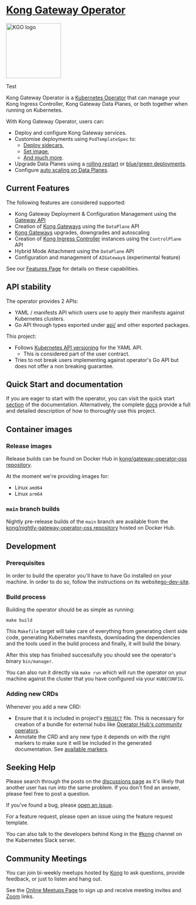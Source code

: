 # [Kong Gateway Operator](https://docs.konghq.com/gateway-operator/latest/)

<img src="./logo/logo.png" alt="KGO logo" title="Kong Gateway Operator" height="150" width="150" />

Test

Kong Gateway Operator is a [Kubernetes Operator][operator-concept] that can manage
your Kong Ingress Controller, Kong Gateway Data Planes, or both together when running
on Kubernetes.

With Kong Gateway Operator, users can:

* Deploy and configure Kong Gateway services.
* Customise deployments using `PodTemplateSpec` to:
  * [Deploy sidecars][docs_sidecar],
  * [Set image][docs_dataplane_image],
  * [And much more][docs_podtemplatespec].
* Upgrade Data Planes using a [rolling restart][docs_upgrade_rolling] or [blue/green deployments][docs_upgrade_bg].
* Configure [auto scaling on Data Planes][docs_autoscaling].

[docs_sidecar]: https://docs.konghq.com/gateway-operator/latest/customization/sidecars/
[docs_dataplane_image]: https://docs.konghq.com/gateway-operator/latest/customization/data-plane-image/
[docs_podtemplatespec]: https://docs.konghq.com/gateway-operator/latest/customization/pod-template-spec/
[docs_upgrade_rolling]: https://docs.konghq.com/gateway-operator/latest/guides/upgrade/data-plane/rolling/
[docs_upgrade_bg]: https://docs.konghq.com/gateway-operator/latest/guides/upgrade/data-plane/blue-green/
[docs_autoscaling]: https://docs.konghq.com/gateway-operator/latest/guides/autoscaling-kong/

## Current Features

The following features are considered supported:

* Kong Gateway Deployment & Configuration Management using the [Gateway API][gwapi]
* Creation of [Kong Gateways][konggw] using the `DataPlane` API
* [Kong Gateways][konggw] upgrades, downgrades and autoscaling
* Creation of [Kong Ingress Controller][kic] instances using the `ControlPlane` API
* Hybrid Mode Attachment using the `DataPlane` API
* Configuration and management of `AIGateway`s (experimental feature)

See our [Features Page](/FEATURES.md) for details on these capabilities.

## API stability

The operator provides 2 APIs:

- YAML / manifests API which users use to apply their manifests against Kubernetes clusters.
- Go API through types exported under [api/](https://github.com/Kong/gateway-operator/tree/main/api)
  and other exported packages.

This project:

- Follows [Kubernetes API versioning][k8s_api_versioning] for the YAML API.
  - This is considered part of the user contract.
- Tries to not break users implementing against operator's Go API but does not
  offer a non breaking guarantee.

[k8s_api_versioning]: https://kubernetes.io/docs/reference/using-api/#api-versioning

## Quick Start and documentation

If you are eager to start with the operator, you can visit the quick start [section][docsqs]
of the documentation. Alternatively, the complete [docs][docs] provide a full and
detailed description of how to thoroughly use this project.

## Container images

### Release images

Release builds can be found on Docker Hub in [kong/gateway-operator-oss repository][dockerhub-kgo-oss].

At the moment we're providing images for:

- Linux `amd64`
- Linux `arm64`

[dockerhub-kgo-oss]: https://hub.docker.com/r/kong/gateway-operator-oss

### `main` branch builds

Nightly pre-release builds of the `main` branch are available from the
[kong/nightly-gateway-operator-oss repository][dockerhub-kgo-nightly] hosted on Docker Hub.

[dockerhub-kgo-nightly]: https://hub.docker.com/r/kong/nightly-gateway-operator-oss

## Development

### Prerequisites

In order to build the operator you'll have to have Go installed on your machine.
In order to do so, follow the instructions on its website[go-dev-site].

### Build process

Building the operator should be as simple as running:

```console
make build
```

This `Makefile` target will take care of everything from generating client side code,
generating Kubernetes manifests, downloading the dependencies and the tools used
in the build process and finally, it will build the binary.

After this step has finished successfully you should see the operator's binary `bin/manager`.

You can also run it directly via `make run` which will run the operator on your
machine against the cluster that you have configured via your `KUBECONFIG`.

### Adding new CRDs

Whenever you add a new CRD:
- Ensure that it is included in project's [`PROJECT`](./PROJECT) file. This is necessary for creation of
  a bundle for external hubs like [Operator Hub's community operators][community-operators].
- Annotate the CRD and any new type it depends on with the right markers to make sure it will be included
  in the generated documentation. See [available markers][available-markers].

[community-operators]: https://github.com/k8s-operatorhub/community-operators/
[available-markers]: https://github.com/Kong/kubernetes-configuration/blob/main/README.md#available-custom-markers

## Seeking Help

Please search through the posts on the [discussions page][disc] as it's likely
that another user has run into the same problem. If you don't find an answer,
please feel free to post a question.

If you've found a bug, please [open an issue][issues].

For a feature request, please open an issue using the feature request template.

You can also talk to the developers behind Kong in the [#kong][slack] channel on
the Kubernetes Slack server.

## Community Meetings

You can join bi-weekly meetups hosted by [Kong][kong] to ask questions, provide
feedback, or just to listen and hang out.

See the [Online Meetups Page][kong-meet] to sign up and receive meeting invites
and [Zoom][zoom] links.

[kong]:https://konghq.com
[konggw]:https://github.com/kong/kong
[kic]:https://github.com/kong/kubernetes-ingress-controller
[gwapi]:https://github.com/kubernetes-sigs/gateway-api
[go-dev-site]: https://go.dev/
[disc]:https://github.com/kong/gateway-operator/discussions
[issues]:https://github.com/Kong/gateway-operator/issues
[slack]:https://kubernetes.slack.com/messages/kong
[kong-meet]:https://konghq.com/online-meetups/
[zoom]:https://zoom.us
[docs]:https://docs.konghq.com/gateway-operator/latest/
[docsqs]:https://docs.konghq.com/gateway-operator/latest/get-started/kic/install/
[operator-concept]:https://kubernetes.io/docs/concepts/extend-kubernetes/operator/
